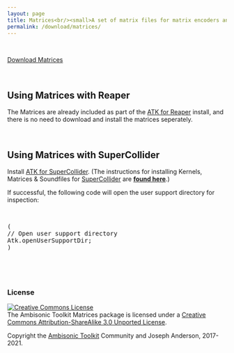 ```yaml
---
layout: page
title: Matrices<br/><small>A set of matrix files for matrix encoders and decoders</small>
permalink: /download/matrices/
---
```


<p>&nbsp;</p>

<p class="text-center">
  <a href="https://github.com/ambisonictoolkit/atk-matrices/releases/latest" class="btn btn-success btn-lg">Download Matrices</a>
</p>

<p>&nbsp;</p>

<div class="alert alert-success">

  <h2>Using Matrices with Reaper</h2>

  <p>The Matrices are already included as part of the <a href="/download/reaper/">ATK for Reaper</a> install, and there is no need to download and install the matrices seperately.</p>

</div>

&nbsp;

<div class="alert alert-info">

<h2>Using Matrices with SuperCollider</h2>

<p>Install <a href="/download/supercollider/">ATK for SuperCollider</a>. (The instructions for installing Kernels, Matrices & Soundfiles for <a href="http://supercollider.github.io" target="_blank">SuperCollider</a> are
<a href="https://github.com/ambisonictoolkit/atk-sc3#kernels-matrices--soundfiles" target="_blank"><strong>found here</strong></a>.)
</p>

<p>If successful, the following code will open the user support directory for inspection:</p>

<p>&nbsp;</p>

<pre>
(
// Open user support directory
Atk.openUserSupportDir;
)
</pre>

<p>&nbsp;</p>

</div>

&nbsp;

### License

<a rel="license" href="http://creativecommons.org/licenses/by-sa/3.0/"><img alt="Creative Commons License" style="border-width:0" src="https://i.creativecommons.org/l/by-sa/3.0/88x31.png" /></a><br />The Ambisonic Toolkit Matrices package is licensed under a <a rel="license" href="http://creativecommons.org/licenses/by-sa/3.0/">Creative Commons Attribution-ShareAlike 3.0 Unported License</a>.

Copyright the [Ambisonic Toolkit](http://ambisonictoolkit.net) Community and Joseph Anderson, 2017-2021.
